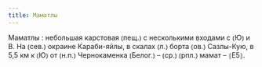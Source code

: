 ```yaml
---
title: Маматлы
---
```


Маматлы
: небольшая карстовая ⦅пещ.⦆ с несколькими входами с ⦅Ю⦆ и В. На ⦅сев.⦆ окраине Караби-яйлы, в скалах ⦅л.⦆ борта ⦅ов.⦆ Сазлы-Кую, в 5,5 км к ⦅Ю⦆ от ⦅н.п.⦆ Чернокаменка ⦅Белог.⦆ – ⦅ср.⦆ ⦅рпл.⦆ мамат – ⦃Е5⦄.
